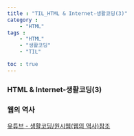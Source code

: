 ```yaml
---
title : "TIL_HTML & Internet-생활코딩(3)"
category : 
    - "HTML"
tags : 
    - "HTML"
    - "생활코딩"
    - "TIL"

toc : true
---
```

<h3>HTML & Internet-생활코딩(3)</h3>

### 웹의 역사

[유튜브 - 생활코딩/원시웹(웹의 역사)참조](https://www.youtube.com/watch?v=pYOEy_mAMpI&list=PLuHgQVnccGMDZP7FJ_ZsUrdCGH68ppvPb&index=16)

